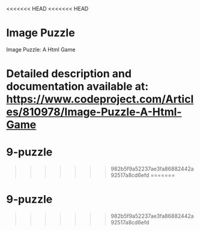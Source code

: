 <<<<<<< HEAD
<<<<<<< HEAD
# Image Puzzle
Image Puzzle: A Html Game

Detailed description and documentation available at:
https://www.codeproject.com/Articles/810978/Image-Puzzle-A-Html-Game
=======
# 9-puzzle
>>>>>>> 982b5f9a52237ae3fa86882442a92517a8cd6efd
=======
# 9-puzzle
>>>>>>> 982b5f9a52237ae3fa86882442a92517a8cd6efd
